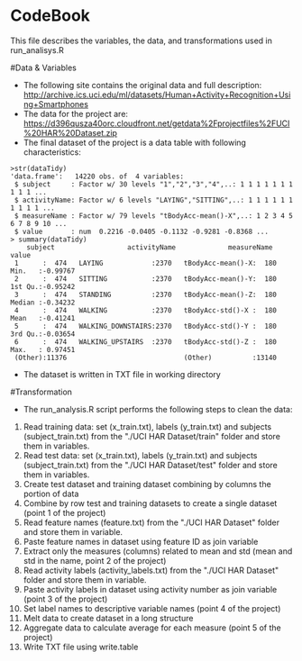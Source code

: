 CodeBook
=================================================
This file describes the variables, the data, and transformations used in run_analisys.R

#Data & Variables
* The following site contains the original data and full description:<br>
http://archive.ics.uci.edu/ml/datasets/Human+Activity+Recognition+Using+Smartphones      
* The data for the project are:<br>
https://d396qusza40orc.cloudfront.net/getdata%2Fprojectfiles%2FUCI%20HAR%20Dataset.zip
* The final dataset of the project is a data table with following characteristics:<br>
```
>str(dataTidy)
'data.frame':	14220 obs. of  4 variables:
 $ subject     : Factor w/ 30 levels "1","2","3","4",..: 1 1 1 1 1 1 1 1 1 1 ...
 $ activityName: Factor w/ 6 levels "LAYING","SITTING",..: 1 1 1 1 1 1 1 1 1 1 ...
 $ measureName : Factor w/ 79 levels "tBodyAcc-mean()-X",..: 1 2 3 4 5 6 7 8 9 10 ...
 $ value       : num  0.2216 -0.0405 -0.1132 -0.9281 -0.8368 ...
> summary(dataTidy)
    subject                  activityName             measureName        value         
 1      :  474   LAYING            :2370   tBodyAcc-mean()-X:  180   Min.   :-0.99767  
 2      :  474   SITTING           :2370   tBodyAcc-mean()-Y:  180   1st Qu.:-0.95242  
 3      :  474   STANDING          :2370   tBodyAcc-mean()-Z:  180   Median :-0.34232  
 4      :  474   WALKING           :2370   tBodyAcc-std()-X :  180   Mean   :-0.41241  
 5      :  474   WALKING_DOWNSTAIRS:2370   tBodyAcc-std()-Y :  180   3rd Qu.:-0.03654  
 6      :  474   WALKING_UPSTAIRS  :2370   tBodyAcc-std()-Z :  180   Max.   : 0.97451  
 (Other):11376                             (Other)          :13140    
```
* The dataset is written in TXT file in working directory<br>

#Transformation
* The run_analysis.R script performs the following steps to clean the data:   
 1. Read training data: set (x_train.txt), labels (y_train.txt) and subjects (subject_train.txt) from the "./UCI HAR Dataset/train" folder and store them in variables.       
 2. Read test data: set (x_train.txt), labels (y_train.txt) and subjects (subject_train.txt) from the "./UCI HAR Dataset/test" folder and store them in variables.  
 3. Create test dataset and training dataset combining by columns the portion of data
 4. Combine by row test and training datasets to create a single dataset (point 1 of the project)
 5. Read feature names (feature.txt) from the "./UCI HAR Dataset" folder and store them in variable.
 6. Paste feature names in dataset using feature ID as join variable
 7. Extract only the measures (columns) related to mean and std (mean and std in the name, point 2 of the project)
 8. Read activity labels (activity_labels.txt) from the "./UCI HAR Dataset" folder and store them in variable.
 9. Paste activity labels in dataset using activity number as join variable (point 3 of the project)
 10. Set label names to descriptive variable names (point 4 of the project)
 11. Melt data to create dataset in a long structure
 12. Aggregate data to calculate average for each measure (point 5 of the project)
 13. Write TXT file using write.table
 
 
